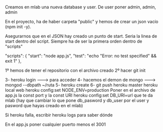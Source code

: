 Creamos en mlab una nueva database y user. De user poner admin, admin, admin

En el proyecto, ha de haber carpeta "public" y hemos de crear un json vacío (npm init -y).

Asegurarnos que en el JSON hay creado un punto de start. Seria la linea de start dentro del script. Siempre ha de ser la primera orden dentro de "scripts"

  "scripts": {
    "start": "node app.js",
    "test": "echo \"Error: no test specified\" && exit 1"
  },

1º hemos de tener el repositorio con el archivo creado
2º hacer git init

3- heroku login  ---> para acceder
4- hacemos el demon de mongo ---> mongod --dbpath ~/ruta
5- heroku create
6- git push heroku master
heroku local web
heroku config:set NODE_ENV=production
Poner en el archivo de app.js la const  port y la const URI
heroku config:set DB_URI=url que te da mlab (hay que cambiar lo que pone db_pasword y db_user por el user y pasword que hayas creado en el mlab)

Si heroku falla, escribir heroku logs para saber dónde

En el app.js poner cualquier puerto menos el 3001



